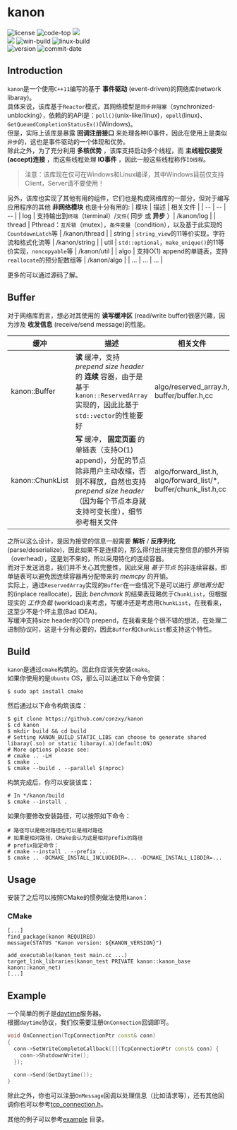 # kanon
![license](https://img.shields.io/github/license/conzxy/kanon) ![code-top](https://img.shields.io/github/languages/top/conzxy/kanon)  ![](https://img.shields.io/badge/Standard-C%2B%2B11-orange)  
![](https://img.shields.io/badge/Platform-Windows%20%7C%20Linux-blue) ![win-build](https://img.shields.io/github/actions/workflow/status/conzxy/kanon/cmake-windows.yml?label=Win%20build&logo=windows&logoColor=blue) ![linux-build](https://img.shields.io/github/actions/workflow/status/conzxy/kanon/cmake-linux.yml?label=Linux%20build&logo=Linux)  
![version](https://img.shields.io/github/v/tag/conzxy/kanon) ![commit-date](https://img.shields.io/github/last-commit/conzxy/kanon)
## Introduction
`kanon`是一个使用`C++11`编写的基于 **事件驱动** (event-driven)的网络库(network libaray)。  
具体来说，该库基于`Reactor`模式，其网络模型是`同步非阻塞`（synchronized-unblocking），依赖的的API是：`poll()`(unix-like/linux)，`epoll`(linux)、`GetQueuedCompletionStatusEx()`(Windows)。  
但是，实际上该库是暴露 **回调注册接口** 来处理各种IO事件，因此在使用上是类似`异步`的，这也是事件驱动的一个体现和优势。  
除此之外，为了充分利用 **多核优势** ，该库支持启动多个线程，而 **主线程仅接受(accept)连接** ，而这些线程处理 **IO事件** ，因此一般这些线程称作`IO线程`。  
> 注意：该库现在仅可在Windows和Linux编译，其中Windows目前仅支持Client，Server请不要使用！  

另外，该库也实现了其他有用的组件，它们也是构成网络库的一部分，但对于编写应用程序的其他 **非网络模块** 也是十分有用的:
| 模块 | 描述 | 相关文件 |
| -- | -- | -- |
| log | 支持输出到`终端`（terminal）/`文件`( 同步 或 **异步** ）| /kanon/log |
| thread | Pthread：`互斥锁`（mutex），`条件变量`（condition），以及基于此实现的`CountdownLatch`等 | /kanon/thread |
| string | `string_view`的11等价实现，字符流和格式化流等 | /kanon/string |
| util | `std::optional`，`make_unique()`的11等价实现，`noncopyable`等 | /kanon/util |
| algo | 支持O(1) append的单链表，支持`reallocate`的预分配数组等 | /kanon/algo |
| ... | ... | ... |

更多的可以通过源码了解。

## Buffer
对于网络库而言，想必对其使用的 **读写缓冲区** (read/write buffer)很感兴趣，因为涉及 **收发信息** (receive/send message)的性能。

| 缓冲 | 描述 | 相关文件 |
| -- | -- | -- |
| kanon::Buffer | **读** 缓冲，支持 *prepend size header* 的 **连续** 容器，由于是基于`kanon::ReservedArray`实现的，因此比基于`std::vector`的性能要好 | algo/reserved_array.h, buffer/buffer.h,cc | 
| kanon::ChunkList | **写** 缓冲， **固定页面** 的单链表（支持O(1) append)，分配的节点除非用户主动收缩，否则不释放，自然也支持 *prepend size header* （因为每个节点本身就支持可变长度），细节参考相关文件 | algo/forward_list.h, algo/forward_list/\*, buffer/chunk_list.h,cc |

之所以这么设计，是因为接受的信息一般需要 **解析** / **反序列化** (parse/deserialize)，因此如果不是连续的，那么得付出拼接完整信息的额外开销（overhead），这是划不来的，所以采用特化的连续容器。  
而对于发送消息，我们并不关心其完整性，因此采用 *基于节点* 的非连续容器，即单链表可以避免因连续容器再分配带来的 *memcpy* 的开销。  
实际上，通过`ReservedArray`实现的`Buffer`在一些情况下是可以进行 *原地再分配* 的(inplace reallocate)，因此 *benchmark* 的结果表现略优于`ChunkList`，但根据现实的 *工作负载* (workload)来考虑，写缓冲还是考虑用`ChunkList`，在我看来，这至少不是个坏主意(Bad IDEA)。  
写缓冲支持size header的O(1) prepend，在我看来是个很不错的想法，在处理二进制协议时，这是十分有必要的，因此`Buffer`和`ChunkList`都支持这个特性。

## Build
`kanon`是通过`cmake`构筑的。因此你应该先安装`cmake`。  
如果你使用的是`Ubuntu` OS，那么可以通过以下命令安装：
```shell
$ sudo apt install cmake
```

然后通过以下命令构筑该库：
```shell
$ git clone https://github.com/conzxy/kanon
$ cd kanon
$ mkdir build && cd build
# Setting KANON_BUILD_STATIC_LIBS can choose to generate shared libaray(.so) or static libaray(.a)(default:ON)
# More options please see:
# cmake .. -LH
$ cmake ..
$ cmake --build . --parallel $(nproc)
```

构筑完成后，你可以安装该库：
```shell
# In */kanon/build
$ cmake --install .
```

如果你要修改安装路径，可以按照如下命令：
```shell
# 路径可以是绝对路径也可以是相对路径
# 如果是相对路径，CMake会认为这是相对prefix的路径
# prefix指定命令：
# cmake --install . --prefix ...
$ cmake .. -DCMAKE_INSTALL_INCLUDEDIR=... -DCMAKE_INSTALL_LIBDIR=...
```

## Usage
安装了之后可以按照CMake的惯例做法使用`kanon`：
### CMake
```
[...]
find_package(kanon REQUIRED)
message(STATUS "Kanon version: ${KANON_VERSION}")

add_executable(kanon_test main.cc ...)
target_link_libraries(kanon_test PRIVATE kanon::kanon_base kanon::kanon_net)
[...]
```

## Example
一个简单的例子是[daytime](https://www.ietf.org/rfc/rfc867.txt)服务器。  
根据`daytime`协议，我们仅需要注册`OnConnection`回调即可。
```cpp
void OnConnection(TcpConnectionPtr const& conn)
{
  conn->SetWriteCompleteCallback([](TcpConnectionPtr const& conn) {
    conn->ShutdownWrite();
  });

  conn->Send(GetDaytime());
}
```
除此之外，你也可以注册`OnMessage`回调以处理信息（比如请求等），还有其他回调你也可以参考[tcp_connection.h](https://github.com/Conzxy/kanon/blob/master/kanon/net/tcp_connection.h)。

其他的例子可以参考[example](https://github.com/Conzxy/kanon/tree/master/example) 目录。
